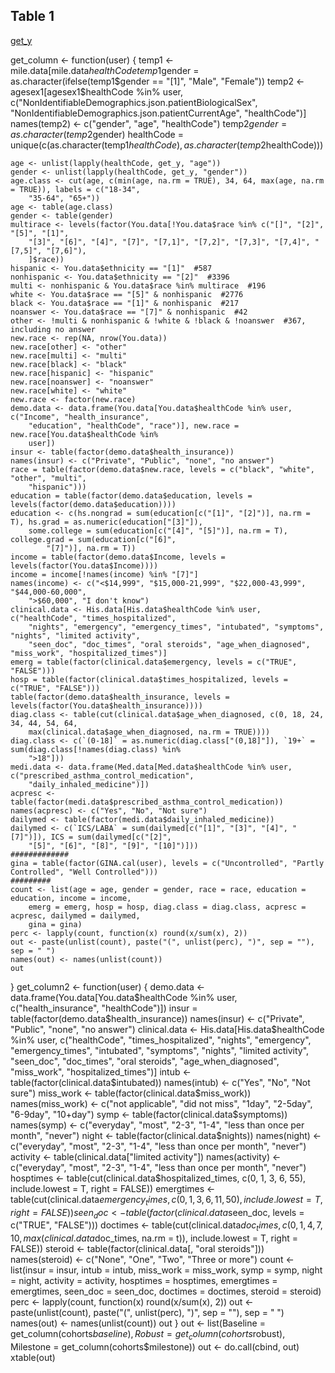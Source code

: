 ## Table 1
[get_y](https://github.com/DigitalHealthCenterMSSM/AsthmaMobileHealthStudy/blob/master/AMHS_code/Functions/get_y)

get_column <- function(user) {
    temp1 <- mile.data[mile.data$healthCode %in% user, c("gender", "age", "healthCode")]  #[1] is male [2] is female
    temp1$gender = as.character(ifelse(temp1$gender == "[1]", "Male", "Female"))
    temp2 <- agesex1[agesex1$healthCode %in% user, c("NonIdentifiableDemographics.json.patientBiologicalSex", 
        "NonIdentifiableDemographics.json.patientCurrentAge", "healthCode")]
    names(temp2) <- c("gender", "age", "healthCode")
    temp2$gender = as.character(temp2$gender)
    healthCode = unique(c(as.character(temp1$healthCode), as.character(temp2$healthCode)))
    
    age <- unlist(lapply(healthCode, get_y, "age"))
    gender <- unlist(lapply(healthCode, get_y, "gender"))
    age.class <- cut(age, c(min(age, na.rm = TRUE), 34, 64, max(age, na.rm = TRUE)), labels = c("18-34", 
        "35-64", "65+"))
    age <- table(age.class)
    gender <- table(gender)
    multirace <- levels(factor(You.data[!You.data$race %in% c("[]", "[2]", "[5]", "[1]", 
        "[3]", "[6]", "[4]", "[7]", "[7,1]", "[7,2]", "[7,3]", "[7,4]", "[7,5]", "[7,6]"), 
        ]$race))
    hispanic <- You.data$ethnicity == "[1]"  #587
    nonhispanic <- You.data$ethnicity == "[2]"  #3396
    multi <- nonhispanic & You.data$race %in% multirace  #196
    white <- You.data$race == "[5]" & nonhispanic  #2776
    black <- You.data$race == "[1]" & nonhispanic  #217
    noanswer <- You.data$race == "[7]" & nonhispanic  #42
    other <- !multi & nonhispanic & !white & !black & !noanswer  #367, including no answer
    new.race <- rep(NA, nrow(You.data))
    new.race[other] <- "other"
    new.race[multi] <- "multi"
    new.race[black] <- "black"
    new.race[hispanic] <- "hispanic"
    new.race[noanswer] <- "noanswer"
    new.race[white] <- "white"
    new.race <- factor(new.race)
    demo.data <- data.frame(You.data[You.data$healthCode %in% user, c("Income", "health_insurance", 
        "education", "healthCode", "race")], new.race = new.race[You.data$healthCode %in% 
        user])
    insur <- table(factor(demo.data$health_insurance))
    names(insur) <- c("Private", "Public", "none", "no answer")
    race = table(factor(demo.data$new.race, levels = c("black", "white", "other", "multi", 
        "hispanic")))
    education = table(factor(demo.data$education, levels = levels(factor(demo.data$education))))
    education <- c(hs.nongrad = sum(education[c("[1]", "[2]")], na.rm = T), hs.grad = as.numeric(education["[3]"]), 
        some.college = sum(education[c("[4]", "[5]")], na.rm = T), college.grad = sum(education[c("[6]", 
            "[7]")], na.rm = T))
    income = table(factor(demo.data$Income, levels = levels(factor(You.data$Income))))
    income = income[!names(income) %in% "[7]"]
    names(income) <- c("<$14,999", "$15,000-21,999", "$22,000-43,999", "$44,000-60,000", 
        ">$60,000", "I don't know")
    clinical.data <- His.data[His.data$healthCode %in% user, c("healthCode", "times_hospitalized", 
        "nights", "emergency", "emergency_times", "intubated", "symptoms", "nights", "limited activity", 
        "seen_doc", "doc_times", "oral steroids", "age_when_diagnosed", "miss_work", "hospitalized_times")]
    emerg = table(factor(clinical.data$emergency, levels = c("TRUE", "FALSE")))
    hosp = table(factor(clinical.data$times_hospitalized, levels = c("TRUE", "FALSE")))
    table(factor(demo.data$health_insurance, levels = levels(factor(You.data$health_insurance))))
    diag.class <- table(cut(clinical.data$age_when_diagnosed, c(0, 18, 24, 34, 44, 54, 64, 
        max(clinical.data$age_when_diagnosed, na.rm = TRUE))))
    diag.class <- c(`(0-18]` = as.numeric(diag.class["(0,18]"]), `19+` = sum(diag.class[!names(diag.class) %in% 
        ">18"]))
    medi.data <- data.frame(Med.data[Med.data$healthCode %in% user, c("prescribed_asthma_control_medication", 
        "daily_inhaled_medicine")])
    acpresc <- table(factor(medi.data$prescribed_asthma_control_medication))
    names(acpresc) <- c("Yes", "No", "Not sure")
    dailymed <- table(factor(medi.data$daily_inhaled_medicine))
    dailymed <- c(`ICS/LABA` = sum(dailymed[c("[1]", "[3]", "[4]", "[7]")]), ICS = sum(dailymed[c("[2]", 
        "[5]", "[6]", "[8]", "[9]", "[10]")]))
    ############# 
    gina = table(factor(GINA.cal(user), levels = c("Uncontrolled", "Partly Controlled", "Well Controlled")))
    ######### 
    count <- list(age = age, gender = gender, race = race, education = education, income = income, 
        emerg = emerg, hosp = hosp, diag.class = diag.class, acpresc = acpresc, dailymed = dailymed, 
        gina = gina)
    perc <- lapply(count, function(x) round(x/sum(x), 2))
    out <- paste(unlist(count), paste("(", unlist(perc), ")", sep = ""), sep = " ")
    names(out) <- names(unlist(count))
    out
}
get_column2 <- function(user) {
    demo.data <- data.frame(You.data[You.data$healthCode %in% user, c("health_insurance", 
        "healthCode")])
    insur = table(factor(demo.data$health_insurance))
    names(insur) <- c("Private", "Public", "none", "no answer")
    clinical.data <- His.data[His.data$healthCode %in% user, c("healthCode", "times_hospitalized", 
        "nights", "emergency", "emergency_times", "intubated", "symptoms", "nights", "limited activity", 
        "seen_doc", "doc_times", "oral steroids", "age_when_diagnosed", "miss_work", "hospitalized_times")]
    intub <- table(factor(clinical.data$intubated))
    names(intub) <- c("Yes", "No", "Not sure")
    miss_work <- table(factor(clinical.data$miss_work))
    names(miss_work) <- c("not applicable", "did not miss", "1day", "2-5day", "6-9day", "10+day")
    symp <- table(factor(clinical.data$symptoms))
    names(symp) <- c("everyday", "most", "2-3", "1-4", "less than once per month", "never")
    night <- table(factor(clinical.data$nights))
    names(night) <- c("everyday", "most", "2-3", "1-4", "less than once per month", "never")
    activity <- table(clinical.data["limited activity"])
    names(activity) <- c("everyday", "most", "2-3", "1-4", "less than once per month", "never")
    hosptimes <- table(cut(clinical.data$hospitalized_times, c(0, 1, 3, 6, 55), include.lowest = T, 
        right = FALSE))
    emergtimes <- table(cut(clinical.data$emergency_times, c(0, 1, 3, 6, 11, 50), include.lowest = T, 
        right = FALSE))
    seen_doc <- table(factor(clinical.data$seen_doc, levels = c("TRUE", "FALSE")))
    doctimes <- table(cut(clinical.data$doc_times, c(0, 1, 4, 7, 10, max(clinical.data$doc_times, 
        na.rm = t)), include.lowest = T, right = FALSE))
    steroid <- table(factor(clinical.data[, "oral steroids"]))
    names(steroid) <- c("None", "One", "Two", "Three or more")
    count <- list(insur = insur, intub = intub, miss_work = miss_work, symp = symp, night = night, 
        activity = activity, hosptimes = hosptimes, emergtimes = emergtimes, seen_doc = seen_doc, 
        doctimes = doctimes, steroid = steroid)
    perc <- lapply(count, function(x) round(x/sum(x), 2))
    out <- paste(unlist(count), paste("(", unlist(perc), ")", sep = ""), sep = " ")
    names(out) <- names(unlist(count))
    out
}
out <- list(Baseline = get_column(cohorts$baseline), Robust = get_column(cohorts$robust), 
    Milestone = get_column(cohorts$milestone))
out <- do.call(cbind, out)
xtable(out)
